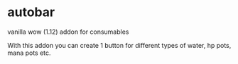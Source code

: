 # autobar
vanilla wow (1.12) addon for consumables


With this addon you can create 1 button for different types of water, hp pots, mana pots etc.
